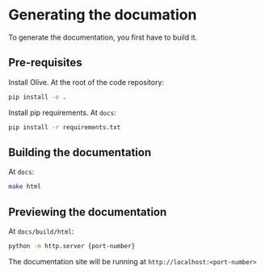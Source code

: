 # Generating the documation

To generate the documentation, you first have to build it.

## Pre-requisites

Install Olive. At the root of the code repository:

```bash
pip install -e .
```

Install pip requirements. At `docs`:

```bash
pip install -r requirements.txt
```

## Building the documentation

At `docs`:

```bash
make html
```

## Previewing the documentation

At `docs/build/html`:

```bash
python -m http.server {port-number}
```

The documentation site will be running at `http://localhost:<port-number>`
